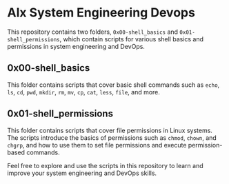 # Alx System Engineering Devops

This repository contains two folders, `0x00-shell_basics` and `0x01-shell_permissions`, which contain scripts for various shell basics and permissions in system engineering and DevOps.

## 0x00-shell_basics

This folder contains scripts that cover basic shell commands such as `echo`, `ls`, `cd`, `pwd`, `mkdir`, `rm`, `mv`, `cp`, `cat`, `less`, `file`, and more.

## 0x01-shell_permissions

This folder contains scripts that cover file permissions in Linux systems. The scripts introduce the basics of permissions such as `chmod`, `chown`, and `chgrp`, and how to use them to set file permissions and execute permission-based commands. 

Feel free to explore and use the scripts in this repository to learn and improve your system engineering and DevOps skills.

